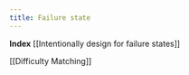 ```yaml
---
title: Failure state
---
```

**Index**
[[Intentionally design for failure states]]

[[Difficulty Matching]]